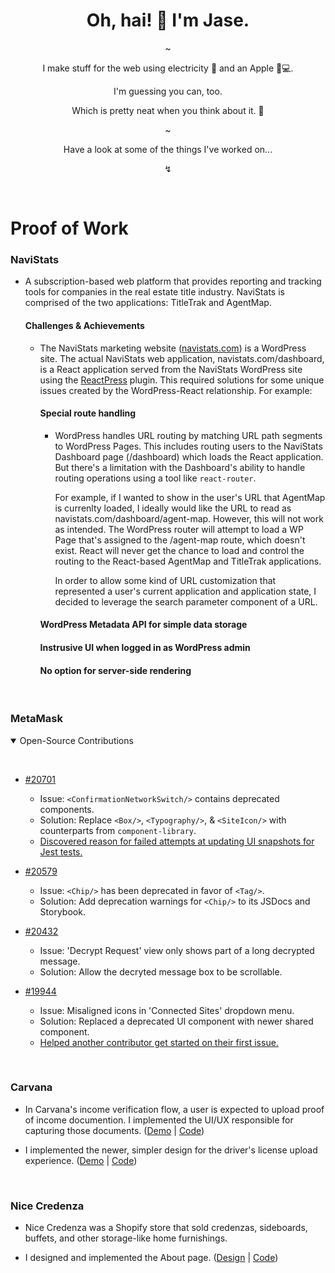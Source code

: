 <div align="center">
  <h1>
    Oh, hai! 🖖 I'm Jase.
  </h1>
  ~
  <p>
    I make stuff for the web using electricity 🔌 and an Apple 🍎💻.
  </p>
  <p>
    I'm guessing you can, too. 
  </p>
  <p>
    Which is pretty neat when you think about it. 🤯
  </p>
  <p>~</p>
  <p>
    Have a look at some of the things I've worked on...
  </p>
  <p>↯</p>
  &nbsp;
</div>

<h1>Proof of Work</h1>

<h3>NaviStats</h3>

  - A subscription-based web platform that provides reporting and tracking tools for companies in the real estate title industry. NaviStats is comprised of the two applications: TitleTrak and AgentMap.

    <h4>Challenges & Achievements</h4>

    - The NaviStats marketing website ([navistats.com](https://navistats.com/)) is a WordPress site. The actual NaviStats web application, navistats.com/dashboard, is a React application served from the NaviStats WordPress site using the [ReactPress](https://wordpress.org/plugins/reactpress/) plugin.
      This required solutions for some unique issues created by the WordPress-React relationship. For example:

      <h4><b>Special route handling</b></h4>

        - WordPress handles URL routing by matching URL path segments to WordPress Pages. This includes routing users to the NaviStats Dashboard page (/dashboard) which loads the React application.
          But there's a limitation with the Dashboard's ability to handle routing operations using a tool like `react-router`.

          For example, if I wanted to show in the user's URL that AgentMap is currenlty loaded, I ideally would like the URL to read as navistats.com/dashboard/agent-map. However, this will not work as intended. The WordPress router will attempt to load a WP Page that's assigned to the /agent-map route, which doesn't exist. React will never get the chance to load and control the routing to the React-based AgentMap and TitleTrak applications.

          In order to allow some kind of URL customization that represented a user's current application and application state, I decided to leverage the search parameter component of a URL. 

      <h4><b>WordPress Metadata API for simple data storage</b></h4>

      <h4><b>Instrusive UI when logged in as WordPress admin</b></h4>

      <h4><b>No option for server-side rendering</b></h4>

&nbsp;

<h3>MetaMask</h3>

<details open>
  <summary>Open-Source Contributions</summary>
  
  &nbsp;
  - [#20701](https://github.com/MetaMask/metamask-extension/pull/20701)
    - Issue: `<ConfirmationNetworkSwitch/>` contains deprecated components.
    - Solution: Replace `<Box/>`, `<Typography/>`, & `<SiteIcon/>` with counterparts from `component-library`.
    - [Discovered reason for failed attempts at updating UI snapshots for Jest tests.](https://github.com/MetaMask/metamask-extension/pull/20701#issuecomment-1744033518)
  
  - [#20579](https://github.com/MetaMask/metamask-extension/pull/20579)
    - Issue: `<Chip/>` has been deprecated in favor of `<Tag/>`.
    - Solution: Add deprecation warnings for `<Chip/>` to its JSDocs and Storybook.
  
  - [#20432](https://github.com/MetaMask/metamask-extension/pull/20432)
    - Issue: 'Decrypt Request' view only shows part of a long decrypted message.
    - Solution: Allow the decryted message box to be scrollable.
  
  - [#19944](https://github.com/MetaMask/metamask-extension/pull/19944)
    - Issue: Misaligned icons in 'Connected Sites' dropdown menu.
    - Solution: Replaced a deprecated UI component with newer shared component.
    - [Helped another contributor get started on their first issue.](https://github.com/MetaMask/metamask-extension/issues/19901#issuecomment-1631045017)
</details>

&nbsp;

<h3>Carvana</h3>

  - In Carvana's income verification flow, a user is expected to upload proof of income documention. I implemented the UI/UX responsible for capturing those documents. ([Demo](https://github.com/jase-b/carvana-ui-demo#in-carvanas-income-verification-flow-a-user-is-expected-to-upload-proof-of-income-documention-i-implemented-the-uiux-currently-used-to-capture-those-documents-see-the-code) | [Code](https://github.com/jase-b/carvana-ui-demo/tree/main/pay-stub-upload))
  
  - I implemented the newer, simpler design for the driver's license upload experience. ([Demo](https://github.com/jase-b/carvana-ui-demo/tree/main/drivers-license-upload#carvana-ui-demo) | [Code](https://github.com/jase-b/carvana-ui-demo/tree/main/drivers-license-upload))

&nbsp;

<h3>Nice Credenza</h3>

  - Nice Credenza was a Shopify store that sold credenzas, sideboards, buffets, and other storage-like home furnishings.

  - I designed and implemented the About page. ([Design](https://github.com/jase-b/nice-credenza#design-for-about-page) | [Code](https://github.com/jase-b/nice-credenza/tree/master))
